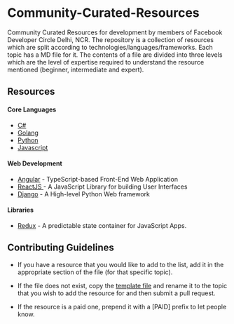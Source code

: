 # Community-Curated-Resources

Community Curated Resources for development by members of Facebook Developer Circle Delhi, NCR. The repository is a collection of resources which are split according to technologies/languages/frameworks. Each topic has a MD file for it. The contents of a file are divided into three levels which are the level of expertise required to understand the resource mentioned (beginner, intermediate and expert).


## Resources

#### Core Languages

 - [C#](./CSharp.md)
 - [Golang](./Go.md)
 - [Python](./Python.md)
 - [Javascript](./Javascript.md)

#### Web Development

 - [Angular](./Angular.md) - TypeScript-based Front-End Web Application 
 - [ReactJS ](./ReactJS.md) - A JavaScript Library for building User Interfaces
 - [Django](./Django.md) - A High-level Python Web framework

#### Libraries

 - [Redux](./Redux.md) - A predictable state container for JavaScript Apps.


## Contributing Guidelines

* If you have a resource that you would like to add to the list, add it in the appropriate section of the file (for that specific topic).

* If the file does not exist, copy the [template file](../master/TEMPLATE.md) and rename it to the topic that you wish to add the resource for and then submit a pull request.

* If the resource is a paid one, prepend it with a [PAID] prefix to let people know.
